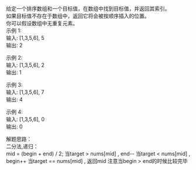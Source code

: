 给定一个排序数组和一个目标值，在数组中找到目标值，并返回其索引。  
如果目标值不存在于数组中，返回它将会被按顺序插入的位置。  
你可以假设数组中无重复元素。  
示例 1:  
输入: [1,3,5,6], 5  
输出: 2  

示例 2:  
输入: [1,3,5,6], 2  
输出: 1  

示例 3:  
输入: [1,3,5,6], 7  
输出: 4  

示例 4:  
输入: [1,3,5,6], 0  
输出: 0  

解题思路：  
二分法,递归：  
mid = (begin + end) / 2;
当target > nums[mid] , end--
当target < nums[mid] , begin++
当target == nums[mid] , 返回mid
注意当begin > end的时候比较完毕
